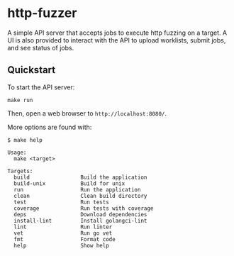 # http-fuzzer

A simple API server that accepts jobs to execute http fuzzing on a target. A UI is also provided to interact with the API to upload worklists, submit jobs, and see status of jobs.

## Quickstart

To start the API server:
```
make run
```

Then, open a web browser to `http://localhost:8080/`.

More options are found with:
```
$ make help

Usage:
  make <target>

Targets:
  build                Build the application
  build-unix           Build for unix
  run                  Run the application
  clean                Clean build directory
  test                 Run tests
  coverage             Run tests with coverage
  deps                 Download dependencies
  install-lint         Install golangci-lint
  lint                 Run linter
  vet                  Run go vet
  fmt                  Format code
  help                 Show help
```